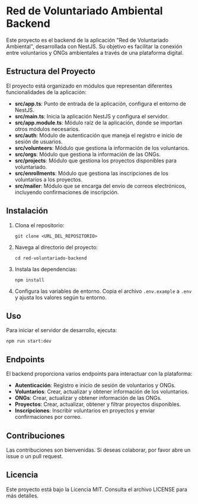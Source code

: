 # Red de Voluntariado Ambiental Backend

Este proyecto es el backend de la aplicación "Red de Voluntariado Ambiental", desarrollada con NestJS. Su objetivo es facilitar la conexión entre voluntarios y ONGs ambientales a través de una plataforma digital.

## Estructura del Proyecto

El proyecto está organizado en módulos que representan diferentes funcionalidades de la aplicación:

- **src/app.ts**: Punto de entrada de la aplicación, configura el entorno de NestJS.
- **src/main.ts**: Inicia la aplicación NestJS y configura el servidor.
- **src/app.module.ts**: Módulo raíz de la aplicación, donde se importan otros módulos necesarios.
- **src/auth**: Módulo de autenticación que maneja el registro e inicio de sesión de usuarios.
- **src/volunteers**: Módulo que gestiona la información de los voluntarios.
- **src/orgs**: Módulo que gestiona la información de las ONGs.
- **src/projects**: Módulo que gestiona los proyectos disponibles para voluntariado.
- **src/enrollments**: Módulo que gestiona las inscripciones de los voluntarios a los proyectos.
- **src/mailer**: Módulo que se encarga del envío de correos electrónicos, incluyendo confirmaciones de inscripción.

## Instalación

1. Clona el repositorio:
   ```
   git clone <URL_DEL_REPOSITORIO>
   ```
2. Navega al directorio del proyecto:
   ```
   cd red-voluntariado-backend
   ```
3. Instala las dependencias:
   ```
   npm install
   ```
4. Configura las variables de entorno. Copia el archivo `.env.example` a `.env` y ajusta los valores según tu entorno.

## Uso

Para iniciar el servidor de desarrollo, ejecuta:
```
npm run start:dev
```

## Endpoints

El backend proporciona varios endpoints para interactuar con la plataforma:

- **Autenticación**: Registro e inicio de sesión de voluntarios y ONGs.
- **Voluntarios**: Crear, actualizar y obtener información de los voluntarios.
- **ONGs**: Crear, actualizar y obtener información de las ONGs.
- **Proyectos**: Crear, actualizar, obtener y filtrar proyectos disponibles.
- **Inscripciones**: Inscribir voluntarios en proyectos y enviar confirmaciones por correo.

## Contribuciones

Las contribuciones son bienvenidas. Si deseas colaborar, por favor abre un issue o un pull request.

## Licencia

Este proyecto está bajo la Licencia MIT. Consulta el archivo LICENSE para más detalles.